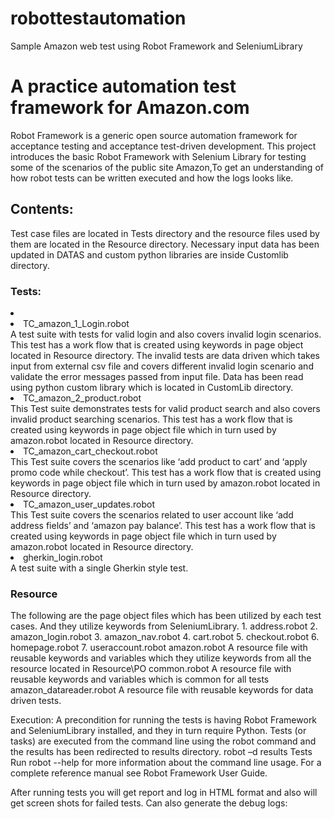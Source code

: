 # robottestautomation
Sample Amazon web test using Robot Framework and SeleniumLibrary
<h1>A practice automation test framework for Amazon.com</h1>
<p>Robot Framework is a generic open source automation framework for acceptance testing and acceptance test-driven development. This project introduces the basic Robot Framework with Selenium Library for testing some of the scenarios of the public site Amazon,To get an understanding of how robot tests can be written executed and how the logs looks like. </p>
<h2>Contents:</h2>
Test case files are located in Tests directory and the resource files used by them are located in the Resource directory. Necessary input data has been updated in DATAS and custom python libraries are inside Customlib directory.
<h3>Tests:</h3>
<li>
<li>TC_amazon_1_Login.robot</li>
A test suite with tests for valid login and also covers invalid login scenarios. This test has a work flow that is created using keywords in page object located in Resource directory. The invalid tests are data driven which takes input from external csv file and covers different invalid login scenario and validate the error messages passed from input file. Data has been read using python custom library which is located in CustomLib directory.
<li>TC_amazon_2_product.robot</li>
This Test suite demonstrates tests for valid product search and also covers invalid product searching scenarios. This test has a work flow that is created using keywords in page object file which in turn used by amazon.robot located in Resource directory. 
<li>TC_amazon_cart_checkout.robot</li>
This Test suite covers the scenarios like ‘add product to cart’ and ‘apply promo code while checkout’. This test has a work flow that is created using keywords in page object file which in turn used by amazon.robot located in Resource directory.
<li>TC_amazon_user_updates.robot</li>
This Test suite covers the scenarios related to user account like ‘add address fields’ and ‘amazon pay balance’. This test has a work flow that is created using keywords in page object file which in turn used by amazon.robot located in Resource directory.


<li>gherkin_login.robot</li>
A test suite with a single Gherkin style test.
</li>
<h3>Resource</h3>
The following are the page object files which has been utilized  by each test cases. And they utilize keywords from   SeleniumLibrary.
1.	address.robot 
2.	amazon_login.robot 
3.	amazon_nav.robot 
4.	cart.robot 
5.	checkout.robot 
6.	homepage.robot 
7.	useraccount.robot 
amazon.robot
A resource file with reusable keywords and variables which they utilize keywords from all the resource located in Resource\PO
common.robot
A resource file with reusable keywords and variables which is common for all tests 
amazon_datareader.robot
A resource file with reusable keywords for data driven tests.

Execution:
A precondition for running the tests is having Robot Framework and SeleniumLibrary installed, and they in turn require Python. 
Tests (or tasks) are executed from the command line using the robot command and the results has been redirected to results directory.
robot –d results Tests
Run robot --help  for more information about the command line usage. For a complete reference manual see Robot Framework User Guide.

After running tests you will get report and log in HTML format and also will get screen shots for failed tests. Can also generate the debug logs:


